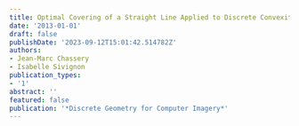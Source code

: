 ```yaml
---
title: Optimal Covering of a Straight Line Applied to Discrete Convexity
date: '2013-01-01'
draft: false
publishDate: '2023-09-12T15:01:42.514782Z'
authors:
- Jean-Marc Chassery
- Isabelle Sivignon
publication_types:
- '1'
abstract: ''
featured: false
publication: '*Discrete Geometry for Computer Imagery*'
---
```


